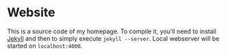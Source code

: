 # Website
This is a source code of my homepage. To compile it, you'll need to install
[Jekyll](http://jekyllrb.com/) and then to simply execute `jekyll --server`.
Local webserver will be started on `localhost:4000`.
